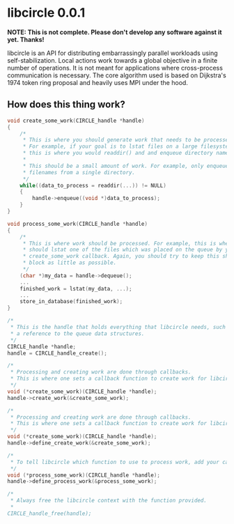 libcircle 0.0.1
===============

__NOTE: This is not complete. Please don't develop any software against it yet. Thanks!__

libcircle is an API for distributing embarrassingly parallel workloads using self-stabilization. Local actions work towards a global objective in a finite number of operations. It is not meant for applications where cross-process communication is necessary. The core algorithm used is based on Dijkstra's 1974 token ring proposal and heavily uses MPI under the hood.

How does this thing work?
-------------------------
```C
void create_some_work(CIRCLE_handle *handle)
{
    /*
     * This is where you should generate work that needs to be processed.
     * For example, if your goal is to lstat files on a large filesystem,
     * this is where you would readdir() and and enqueue directory names.
     *
     * This should be a small amount of work. For example, only enqueue the
     * filenames from a single directory.
     */
    while((data_to_process = readdir(...)) != NULL)
    {
        handle->enqueue((void *)data_to_process);
    }
}

void process_some_work(CIRCLE_handle *handle)
{
    /*
     * This is where work should be processed. For example, this is where you
     * should lstat one of the files which was placed on the queue by your
     * create_some_work callback. Again, you should try to keep this short and
     * block as little as possible.
     */
    (char *)my_data = handle->dequeue();
    ...
    finished_work = lstat(my_data, ...);
    ...
    store_in_database(finished_work);
}

/*
 * This is the handle that holds everything that libcircle needs, such as
 * a reference to the queue data structures.
 */
CIRCLE_handle *handle;
handle = CIRCLE_handle_create();

/*
 * Processing and creating work are done through callbacks.
 * This is where one sets a callback function to create work for libcircle.
 */
void (*create_some_work)(CIRCLE_handle *handle);
handle->create_work(&create_some_work);

/*
 * Processing and creating work are done through callbacks. 
 * This is where one sets a callback function to create work for libcircle.
 */
void (*create_some_work)(CIRCLE_handle *handle);
handle->define_create_work(&create_some_work);

/*
 * To tell libcircle which function to use to process work, add your callback here.
 */
void (*process_some_work)(CIRCLE_handle *handle);
handle->define_process_work(&process_some_work);

/*
 * Always free the libcircle context with the function provided.
 *
CIRCLE_handle_free(handle);
```
